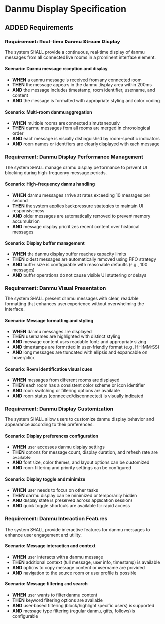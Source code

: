 # Danmu Display Specification

## ADDED Requirements

### Requirement: Real-time Danmu Stream Display
The system SHALL provide a continuous, real-time display of danmu messages from all connected live rooms in a prominent interface element.

#### Scenario: Danmu message reception and display
- **WHEN** a danmu message is received from any connected room
- **THEN** the message appears in the danmu display area within 200ms
- **AND** the message includes timestamp, room identifier, username, and content
- **AND** the message is formatted with appropriate styling and color coding

#### Scenario: Multi-room danmu aggregation
- **WHEN** multiple rooms are connected simultaneously
- **THEN** danmu messages from all rooms are merged in chronological order
- **AND** each message is visually distinguished by room-specific indicators
- **AND** room names or identifiers are clearly displayed with each message

### Requirement: Danmu Display Performance Management
The system SHALL manage danmu display performance to prevent UI blocking during high-frequency message periods.

#### Scenario: High-frequency danmu handling
- **WHEN** danmu messages arrive at rates exceeding 10 messages per second
- **THEN** the system applies backpressure strategies to maintain UI responsiveness
- **AND** older messages are automatically removed to prevent memory accumulation
- **AND** message display prioritizes recent content over historical messages

#### Scenario: Display buffer management
- **WHEN** the danmu display buffer reaches capacity limits
- **THEN** oldest messages are automatically removed using FIFO strategy
- **AND** buffer size is configurable with reasonable defaults (e.g., 100 messages)
- **AND** buffer operations do not cause visible UI stuttering or delays

### Requirement: Danmu Visual Presentation
The system SHALL present danmu messages with clear, readable formatting that enhances user experience without overwhelming the interface.

#### Scenario: Message formatting and styling
- **WHEN** danmu messages are displayed
- **THEN** usernames are highlighted with distinct styling
- **AND** message content uses readable fonts and appropriate sizing
- **AND** timestamps are formatted in user-friendly format (e.g., HH:MM:SS)
- **AND** long messages are truncated with ellipsis and expandable on hover/click

#### Scenario: Room identification visual cues
- **WHEN** messages from different rooms are displayed
- **THEN** each room has a consistent color scheme or icon identifier
- **AND** room switching or filtering options are available
- **AND** room status (connected/disconnected) is visually indicated

### Requirement: Danmu Display Customization
The system SHALL allow users to customize danmu display behavior and appearance according to their preferences.

#### Scenario: Display preferences configuration
- **WHEN** user accesses danmu display settings
- **THEN** options for message count, display duration, and refresh rate are available
- **AND** font size, color themes, and layout options can be customized
- **AND** room filtering and priority settings can be configured

#### Scenario: Display toggle and minimize
- **WHEN** user needs to focus on other tasks
- **THEN** danmu display can be minimized or temporarily hidden
- **AND** display state is preserved across application sessions
- **AND** quick toggle shortcuts are available for rapid access

### Requirement: Danmu Interaction Features
The system SHALL provide interactive features for danmu messages to enhance user engagement and utility.

#### Scenario: Message interaction and context
- **WHEN** user interacts with a danmu message
- **THEN** additional context (full message, user info, timestamp) is available
- **AND** options to copy message content or username are provided
- **AND** navigation to the source room or user profile is possible

#### Scenario: Message filtering and search
- **WHEN** user wants to filter danmu content
- **THEN** keyword filtering options are available
- **AND** user-based filtering (block/highlight specific users) is supported
- **AND** message type filtering (regular danmu, gifts, follows) is configurable